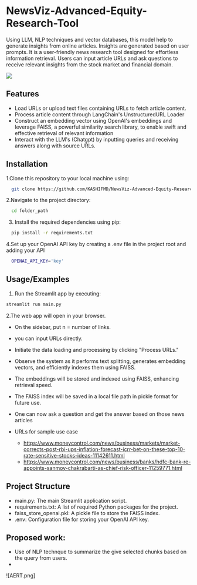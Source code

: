 # NewsViz-Advanced-Equity-Research-Tool
Using LLM, NLP techniques and vector databases, this model help to generate insights from online articles. Insights are generated based on user prompts.
It is a user-friendly news research tool designed for effortless information retrieval. Users can input article URLs and ask questions to receive relevant insights from the stock market and financial domain.

![](AERT.jpg)

## Features

- Load URLs or upload text files containing URLs to fetch article content.
- Process article content through LangChain's UnstructuredURL Loader
- Construct an embedding vector using OpenAI's embeddings and leverage FAISS, a powerful similarity search library, to enable swift and effective retrieval of relevant information
- Interact with the LLM's (Chatgpt) by inputting queries and receiving answers along with source URLs.


## Installation

1.Clone this repository to your local machine using:

```bash
  git clone https://github.com/KASHIFMD/NewsViz-Advanced-Equity-Research-Tool.git
```
2.Navigate to the project directory:

```bash
  cd folder_path
```
3. Install the required dependencies using pip:

```bash
  pip install -r requirements.txt
```
4.Set up your OpenAI API key by creating a .env file in the project root and adding your API

```bash
  OPENAI_API_KEY='key'
```
## Usage/Examples

1. Run the Streamlit app by executing:
```bash
streamlit run main.py
```

2.The web app will open in your browser.

- On the sidebar, put n = number of links.

- you can input URLs directly.

- Initiate the data loading and processing by clicking "Process URLs."

- Observe the system as it performs text splitting, generates embedding vectors, and efficiently indexes them using FAISS.

- The embeddings will be stored and indexed using FAISS, enhancing retrieval speed.

- The FAISS index will be saved in a local file path in pickle format for future use.
- One can now ask a question and get the answer based on those news articles
- URLs for sample use case
  - https://www.moneycontrol.com/news/business/markets/market-corrects-post-rbi-ups-inflation-forecast-icrr-bet-on-these-top-10-rate-sensitive-stocks-ideas-11142611.html
  - https://www.moneycontrol.com/news/business/banks/hdfc-bank-re-appoints-sanmoy-chakrabarti-as-chief-risk-officer-11259771.html

## Project Structure

- main.py: The main Streamlit application script.
- requirements.txt: A list of required Python packages for the project.
- faiss_store_openai.pkl: A pickle file to store the FAISS index.
- .env: Configuration file for storing your OpenAI API key.

## Proposed work:
- Use of NLP technque to summarize the give selected chunks based on the query from users.
- 
![AERT.png]
